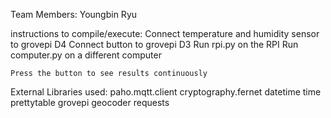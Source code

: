Team Members: Youngbin Ryu

instructions to compile/execute:
    Connect temperature and humidity sensor to grovepi D4
    Connect button to grovepi D3
    Run rpi.py on the RPI
    Run computer.py on a different computer

    Press the button to see results continuously

External Libraries used:
    paho.mqtt.client
    cryptography.fernet
    datetime
    time
    prettytable
    grovepi
    geocoder
    requests
